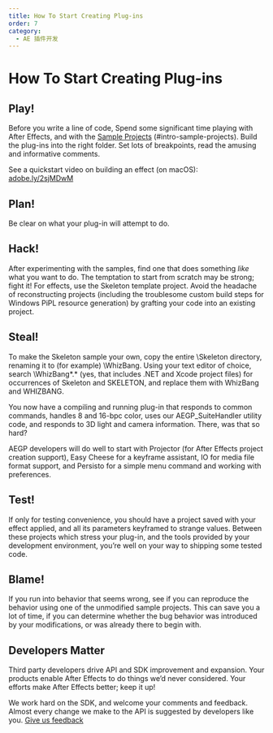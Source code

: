 ```yaml
---
title: How To Start Creating Plug-ins
order: 7
category:
  - AE 插件开发
---
```


# How To Start Creating Plug-ins

## Play!

Before you write a line of code, Spend some significant time playing with After Effects, and with the [Sample Projects](sample-projects.html) (#intro-sample-projects). Build the plug-ins into the right folder. Set lots of breakpoints, read the amusing and informative comments.

See a quickstart video on building an effect (on macOS): [adobe.ly/2sjMDwM](https://adobe.ly/2sjMDwM)

## Plan!

Be clear on what your plug-in will attempt to do.

## Hack!

After experimenting with the samples, find one that does something _like_ what you want to do. The temptation to start from scratch may be strong; fight it! For effects, use the Skeleton template project. Avoid the headache of reconstructing projects (including the troublesome custom build steps for Windows PiPL resource generation) by grafting your code into an existing project.

## Steal!

To make the Skeleton sample your own, copy the entire \Skeleton directory, renaming it to (for example) \WhizBang. Using your text editor of choice, search \WhizBang*.* (yes, that includes .NET and Xcode project files) for occurrences of Skeleton and SKELETON, and replace them with WhizBang and WHIZBANG.

You now have a compiling and running plug-in that responds to common commands, handles 8 and 16-bpc color, uses our AEGP_SuiteHandler utility code, and responds to 3D light and camera information. There, was that so hard?

AEGP developers will do well to start with Projector (for After Effects project creation support), Easy Cheese for a keyframe assistant, IO for media file format support, and Persisto for a simple menu command and working with preferences.

## Test!

If only for testing convenience, you should have a project saved with your effect applied, and all its parameters keyframed to strange values. Between these projects which stress your plug-in, and the tools provided by your development environment, you’re well on your way to shipping some tested code.

## Blame!

If you run into behavior that seems wrong, see if you can reproduce the behavior using one of the unmodified sample projects. This can save you a lot of time, if you can determine whether the bug behavior was introduced by your modifications, or was already there to begin with.

## Developers Matter

Third party developers drive API and SDK improvement and expansion. Your products enable After Effects to do things we’d never considered. Your efforts make After Effects better; keep it up!

We work hard on the SDK, and welcome your comments and feedback. Almost every change we make to the API is suggested by developers like you. [Give us feedback](https://community.adobe.com/t5/after-effects/bd-p/after-effects?page=1&sort=latest_replies&filter=all&topics=label-sdkcom)
